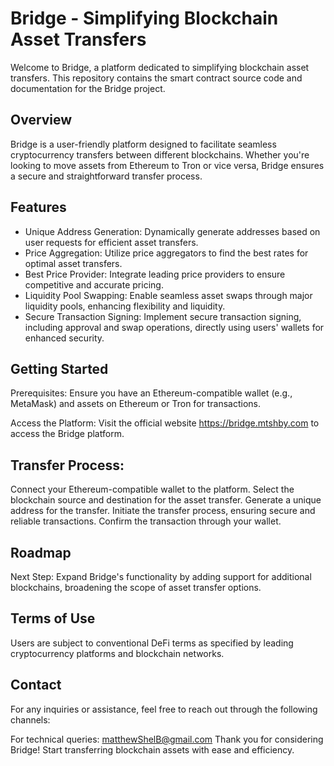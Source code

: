 

# Bridge - Simplifying Blockchain Asset Transfers

Welcome to Bridge, a platform dedicated to simplifying blockchain asset transfers. This repository contains the smart contract source code and documentation for the Bridge project.

## Overview

Bridge is a user-friendly platform designed to facilitate seamless cryptocurrency transfers between different blockchains. Whether you're looking to move assets from Ethereum to Tron or vice versa, Bridge ensures a secure and straightforward transfer process.

## Features

- Unique Address Generation: Dynamically generate addresses based on user requests for efficient asset transfers.
- Price Aggregation: Utilize price aggregators to find the best rates for optimal asset transfers.
- Best Price Provider: Integrate leading price providers to ensure competitive and accurate pricing.
- Liquidity Pool Swapping: Enable seamless asset swaps through major liquidity pools, enhancing flexibility and liquidity.
- Secure Transaction Signing: Implement secure transaction signing, including approval and swap operations, directly using users' wallets for enhanced security.



## Getting Started
Prerequisites: Ensure you have an Ethereum-compatible wallet (e.g., MetaMask) and assets on Ethereum or Tron for transactions.

Access the Platform: Visit the official website https://bridge.mtshby.com to access the Bridge platform.


## Transfer Process:

Connect your Ethereum-compatible wallet to the platform.
Select the blockchain source and destination for the asset transfer.
Generate a unique address for the transfer.
Initiate the transfer process, ensuring secure and reliable transactions.
Confirm the transaction through your wallet.


## Roadmap
Next Step: Expand Bridge's functionality by adding support for additional blockchains, broadening the scope of asset transfer options.

## Terms of Use
Users are subject to conventional DeFi terms as specified by leading cryptocurrency platforms and blockchain networks.

## Contact
For any inquiries or assistance, feel free to reach out through the following channels:

For technical queries: matthewShelB@gmail.com
Thank you for considering Bridge! Start transferring blockchain assets with ease and efficiency.
